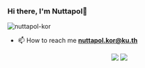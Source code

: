 ### Hi there, I'm Nuttapol👋
<p align="left"> <img src="https://komarev.com/ghpvc/?username=nuttapol-kor&label=Profile%20views&color=0e75b6&style=flat" alt="nuttapol-kor" /> </p>

- 📫 How to reach me **nuttapol.kor@ku.th**

<p align="center">
  <img align="center" src="https://github-readme-stats.vercel.app/api/top-langs/?username=nuttapol-kor&theme=material-palenight&hide_langs_below=1&layout=compact" />
  <img align="center" src="https://github-readme-stats.vercel.app/api?username=nuttapol-kor&show_icons=true&theme=material-palenight&line_height=21"/>
</p>


<!--
**nuttapol-kor/nuttapol-kor** is a ✨ _special_ ✨ repository because its `README.md` (this file) appears on your GitHub profile.

Here are some ideas to get you started:

- 🔭 I’m currently working on ...
- 🌱 I’m currently learning ...
- 👯 I’m looking to collaborate on ...
- 🤔 I’m looking for help with ...
- 💬 Ask me about ...
- 📫 How to reach me: ...
- 😄 Pronouns: ...
- ⚡ Fun fact: ...
-->
